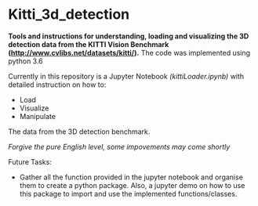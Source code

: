 # Kitti_3d_detection

**Tools and instructions for understanding, loading and visualizing the 3D detection data from the KITTI Vision Benchmark (http://www.cvlibs.net/datasets/kitti/).**
The code was implemented using python 3.6


Currently in this repository is a Jupyter Notebook *(kittiLoader.ipynb)* with detailed instruction on how to:
 - Load 
 - Visualize 
 - Manipulate 
 
 The data from the 3D detection benchmark. 
 
 *Forgive the pure English level, some impovements may come shortly*
 
 Future Tasks: 
  -  Gather all the function provided in the jupyter notebook and organise them to create a python package. Also, a jupyter demo on how to use this package to import and use the implemented functions/classes.
 
